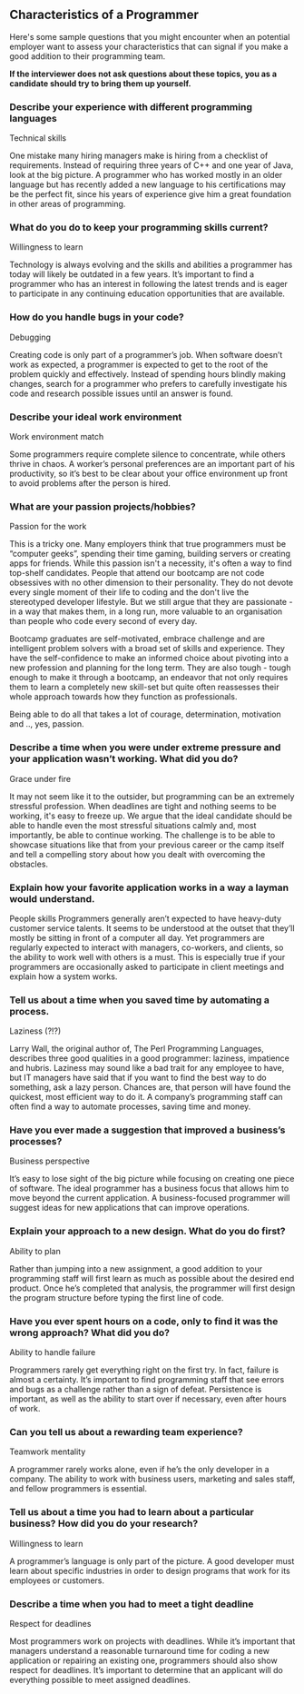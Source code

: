## Characteristics of a Programmer

Here's some sample questions that you might encounter when an potential employer want to assess your characteristics that can signal if you make a good addition to their programming team.

**If the interviewer does not ask questions about these topics, you as a candidate should try to bring them up yourself.**

### Describe your experience with different programming languages

Technical skills

One mistake many hiring managers make is hiring from a checklist of requirements. Instead of requiring three years of C++ and one year of Java, look at the big picture. A programmer who has worked mostly in an older language but has recently added a new language to his certifications may be the perfect fit, since his years of experience give him a great foundation in other areas of programming.

### What do you do to keep your programming skills current?

Willingness to learn

Technology is always evolving and the skills and abilities a programmer has today will likely be outdated in a few years. It’s important to find a programmer who has an interest in following the latest trends and is eager to participate in any continuing education opportunities that are available.

### How do you handle bugs in your code?

Debugging

Creating code is only part of a programmer’s job. When software doesn’t work as expected, a programmer is expected to get to the root of the problem quickly and effectively. Instead of spending hours blindly making changes, search for a programmer who prefers to carefully investigate his code and research possible issues until an answer is found.

### Describe your ideal work environment

Work environment match

Some programmers require complete silence to concentrate, while others thrive in chaos. A worker’s personal preferences are an important part of his productivity, so it’s best to be clear about your office environment up front to avoid problems after the person is hired.

### What are your passion projects/hobbies?

Passion for the work

This is a tricky one. Many employers think that true programmers must be “computer geeks”, spending their time gaming, building servers or creating apps for friends. While this passion isn't a necessity, it's often a way to find top-shelf candidates. People that attend our bootcamp are not code obsessives with no other dimension to their personality. They do not devote every single moment of their life to coding and the don't live the stereotyped developer lifestyle. But we still argue that they are passionate - in a way that makes them, in a long run, more valuable to an organisation than people who code every second of every day.

Bootcamp graduates are self-motivated, embrace challenge and are intelligent problem solvers with a broad set of skills and experience. They have the self-confidence to make an informed choice about pivoting into a new profession and planning for the long term. They are also tough - tough enough to make it through a bootcamp, an endeavor that not only requires them to learn a completely new skill-set but quite often reassesses their whole approach towards how they function as professionals.

Being able to do all that takes a lot of courage, determination, motivation and .., yes, passion.

### Describe a time when you were under extreme pressure and your application wasn’t working. What did you do?

Grace under fire

It may not seem like it to the outsider, but programming can be an extremely stressful profession. When deadlines are tight and nothing seems to be working, it's easy to freeze up. We argue that the ideal candidate should be able to handle even the most stressful situations calmly and, most importantly, be able to continue working. The challenge is to be able to showcase situations like that from your previous career or the camp itself and tell a compelling story about how you dealt with overcoming the obstacles.

### Explain how your favorite application works in a way a layman would understand.

People skills
 Programmers generally aren’t expected to have heavy-duty customer service talents. It seems to be understood at the outset that they’ll mostly be sitting in front of a computer all day. Yet programmers are regularly expected to interact with managers, co-workers, and clients, so the ability to work well with others is a must. This is especially true if your programmers are occasionally asked to participate in client meetings and explain how a system works.

### Tell us about a time when you saved time by automating a process.

Laziness (?!?)

Larry Wall, the original author of, The Perl Programming Languages, describes three good qualities in a good programmer: laziness, impatience and hubris. Laziness may sound like a bad trait for any employee to have, but IT managers have said that if you want to find the best way to do something, ask a lazy person. Chances are, that person will have found the quickest, most efficient way to do it. A company’s programming staff can often find a way to automate processes, saving time and money.

### Have you ever made a suggestion that improved a business’s processes?

Business perspective

It’s easy to lose sight of the big picture while focusing on creating one piece of software. The ideal programmer has a business focus that allows him to move beyond the current application. A business-focused programmer will suggest ideas for new applications that can improve operations.

### Explain your approach to a new design. What do you do first?

Ability to plan

Rather than jumping into a new assignment, a good addition to your programming staff will first learn as much as possible about the desired end product. Once he’s completed that analysis, the programmer will first design the program structure before typing the first line of code.


### Have you ever spent hours on a code, only to find it was the wrong approach? What did you do?

Ability to handle failure

Programmers rarely get everything right on the first try. In fact, failure is almost a certainty. It’s important to find programming staff that see errors and bugs as a challenge rather than a sign of defeat. Persistence is important, as well as the ability to start over if necessary, even after hours of work.

### Can you tell us about  a rewarding team experience?

Teamwork mentality

A programmer rarely works alone, even if he’s the only developer in a company. The ability to work with business users, marketing and sales staff, and fellow programmers is essential.

### Tell us about a time you had to learn about a particular business? How did you do your research?

Willingness to learn

A programmer’s language is only part of the picture. A good developer must learn about specific industries in order to design programs that work for its employees or customers.

### Describe a time when you had to meet a tight deadline

Respect for deadlines

Most programmers work on projects with deadlines. While it’s important that managers understand a reasonable turnaround time for coding a new application or repairing an existing one, programmers should also show respect for deadlines. It’s important to determine that an applicant will do everything possible to meet assigned deadlines.
